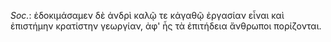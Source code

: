 

*Soc.*: ἐδοκιμάσαμεν δὲ ἀνδρὶ καλῷ τε κἀγαθῷ ἐργασίαν εἶναι καὶ ἐπιστήμην κρατίστην γεωργίαν, ἀφ' ἧς τὰ ἐπιτήδεια ἄνθρωποι πορίζονται.
